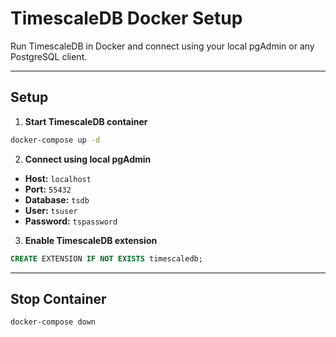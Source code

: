 # TimescaleDB Docker Setup

Run TimescaleDB in Docker and connect using your local pgAdmin or any PostgreSQL client.

---

## Setup

1. **Start TimescaleDB container**

```bash
docker-compose up -d
````

2. **Connect using local pgAdmin**

* **Host:** `localhost`
* **Port:** `55432`
* **Database:** `tsdb`
* **User:** `tsuser`
* **Password:** `tspassword`

3. **Enable TimescaleDB extension**

```sql
CREATE EXTENSION IF NOT EXISTS timescaledb;
```

---

## Stop Container

```bash
docker-compose down
```

